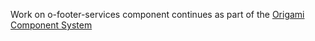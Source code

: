 Work on o-footer-services component continues as part of the [Origami Component System](https://github.com/Financial-Times/origami/tree/main/components/o-footer-services)
